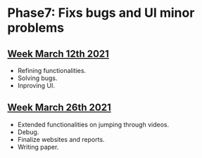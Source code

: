 # Phase7: Fixs bugs and UI minor problems

## [Week March 12th 2021](./7-1.html)
- Refining functionalities.
- Solving bugs.
- Inproving UI.

## [Week March 26th 2021](./7-2.html)
- Extended functionalities on jumping through videos.
- Debug.
- Finalize websites and reports.
- Writing paper.

